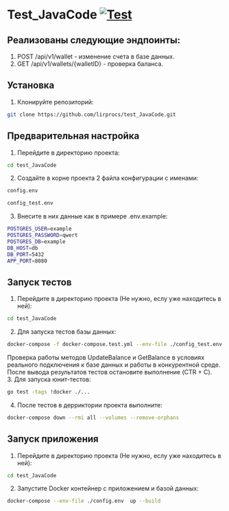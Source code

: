 # Test_JavaCode [![Test](https://github.com/lirprocs/test_JavaCode/actions/workflows/test.yaml/badge.svg)](https://github.com/lirprocs/test_JavaCode/actions/workflows/test.yaml)
## Реализованы следующие эндпоинты:
1. POST /api/v1/wallet -  изменениe счета в базе данных.
2. GET  /api/v1/wallets/{walletID} - проверка баланса.
## Установка
1. Клонируйте репозиторий:
```bash
git clone https://github.com/lirprocs/test_JavaCode.git
```
## Предварительная настройка
1. Перейдите в директорию проекта:
```bash
cd test_JavaCode
```
2. Создайте в корне проекта 2 файла конфигурации с именами:
```bash
config.env 
```
```bash
config_test.env
```
3. Внесите в них данные как в примере .env.example:
```bash
POSTGRES_USER=example
POSTGRES_PASSWORD=qwert
POSTGRES_DB=example
DB_HOST=db
DB_PORT=5432
APP_PORT=8080
```
## Запуск тестов
1. Перейдите в директорию проекта (Не нужно, еслу уже находитесь в ней):
```bash
cd test_JavaCode
```
2. Для запуска тестов базы данных:
```bash
docker-compose -f docker-compose.test.yml --env-file ./config_test.env up --build
```
Проверка работы методов UpdateBalance и GetBalance в условиях реального подключения к базе данных и работы в конкурентной среде. \
После вывода результатов тестов остановите выполнение (CTR + C). <br>
3. Для запуска юнит-тестов:
```bash
go test -tags !docker ./...
```
4. После тестов в дерриктории проекта выполните:
```bash
docker-compose down --rmi all --volumes --remove-orphans
```

## Запуск приложения
1. Перейдите в директорию проекта (Не нужно, еслу уже находитесь в ней):
```bash
cd test_JavaCode
```
2. Запустите Docker контейнер с приложением и базой данных:
```bash
docker-compose --env-file ./config.env  up --build
```


